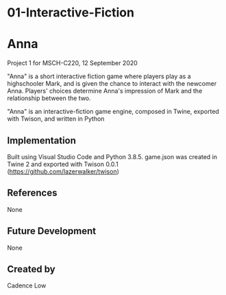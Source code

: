 # 01-Interactive-Fiction

# Anna
Project 1 for MSCH-C220, 12 September 2020

"Anna" is a short interactive fiction game where players play as a highschooler Mark, and is given the chance to interact with the newcomer Anna. Players' choices determine Anna's impression of Mark and the relationship between the two.

"Anna" is an interactive-fiction game engine, composed in Twine, exported with Twison, and written in Python

## Implementation
Built using Visual Studio Code and Python 3.8.5. game.json was created in Twine 2 and exported with Twison 0.0.1 (https://github.com/lazerwalker/twison)

## References
None

## Future Development
None

## Created by
Cadence Low
